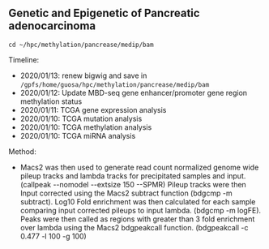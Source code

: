 ## Genetic and Epigenetic of Pancreatic adenocarcinoma


```
cd ~/hpc/methylation/pancrease/medip/bam
```

Timeline: 

* 2020/01/13: renew bigwig and save in `/gpfs/home/guosa/hpc/methylation/pancrease/medip/bam`
* 2020/01/12: Update MBD-seq gene enhancer/promoter gene region methylation status
* 2020/01/11: TCGA gene expression analysis
* 2020/01/10: TCGA mutation analysis
* 2020/01/10: TCGA methylation analysis
* 2020/01/10: TCGA miRNA analysis


Method: 

* Macs2 was then used to generate read count normalized genome wide pileup tracks and lambda tracks for precipitated samples and input.(callpeak --nomodel --extsize 150 --SPMR) Pileup tracks were then Input corrected using the Macs2 subtract function (bdgcmp -m subtract). Log10 Fold enrichment was then calculated for each sample comparing input corrected pileups to input lambda. (bdgcmp -m logFE). Peaks were then called as regions with greater than 3 fold enrichment over lambda using the Macs2 bdgpeakcall function. (bdgpeakcall -c 0.477 -l 100 -g 100)


